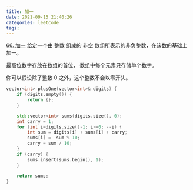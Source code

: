 ```yaml
---
title: 加一
date: 2021-09-15 21:40:26
categories: leetcode
tags:
---
```


[66. 加一](https://leetcode-cn.com/problems/plus-one/)
给定一个由 整数 组成的 非空 数组所表示的非负整数，在该数的基础上加一。

最高位数字存放在数组的首位， 数组中每个元素只存储单个数字。

你可以假设除了整数 0 之外，这个整数不会以零开头。

<!-- more -->

``` cpp
vector<int> plusOne(vector<int>& digits) {
    if (digits.empty()) {
        return {};
    }

    std::vector<int> sums(digits.size(), 0);
    int carry = 1;
    for (int i=digits.size()-1; i>=0; --i) {
        int sum = digits[i] + sums[i] + carry;
        sums[i] =  sum % 10;
        carry = sum / 10;
    }
    if (carry) {
        sums.insert(sums.begin(), 1);
    }
    
    return sums;
}
```
